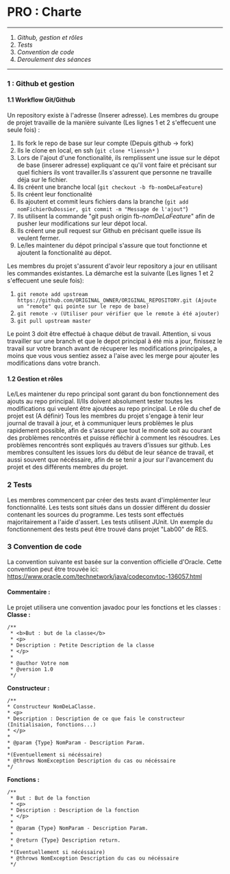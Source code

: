 # PRO : Charte
---
  1. *Github, gestion et rôles*
  2. *Tests*
  3. *Convention de code*
  4. *Deroulement des séances*
---
### 1 : Github et gestion
#### 1.1 Workflow Git/Github
Un repository existe à l'adresse (Inserer adresse). Les membres du groupe de projet travaille de la manière suivante (Les lignes 1 et 2 s'effecuent une seule fois) :
1. Ils fork le repo de base sur leur compte (Depuis github -> fork)
2. Ils le clone en local, en ssh (`git clone *lienssh*` )
3. Lors de l'ajout d'une fonctionalité, ils remplissent une issue sur le dépot de base (inserer adresse) expliquant ce qu'il vont faire et précisant sur quel fichiers ils vont travailler.Ils s'assurent que personne ne travaille déja sur le fichier.
4. Ils créent une branche local (`git checkout -b fb-nomDeLaFeature`)
5. Ils créent leur fonctionalité
6. Ils ajoutent et commit leurs fichiers dans la branche (`git add nomFichierOuDossier, git commit -m "Message de l'ajout"`)
7. Ils utilisent la commande "git push origin fb-*nomDeLaFeature*" afin de pusher leur modifications sur leur dépot local.
8. Ils créent une pull request sur Github en précisant quelle issue ils veulent fermer.
9. Le/les maintener du dépot principal s'assure que tout fonctionne et ajoutent la fonctionalité au dépot.

Les membres du projet s'assurent d'avoir leur repository a jour en utilisant les commandes existantes. La démarche est la suivante (Les lignes 1 et 2 s'effecuent une seule fois):
1. `git remote add upstream https://github.com/ORIGINAL_OWNER/ORIGINAL_REPOSITORY.git (Ajoute un "remote" qui pointe sur le repo de base)`
2. `git remote -v (Utiliser pour vérifier que le remote à été ajouter)`
3. `git pull upstream master`

Le point 3 doit être effectué à chaque début de travail. Attention, si vous travailler sur une branch et que le depot principal à été mis a jour, finissez le travail sur votre branch avant de récuperer les modifications principales,
a moins que vous vous sentiez assez a l'aise avec les merge pour ajouter les modifications dans votre branch.

#### 1.2 Gestion et rôles
Le/Les maintener du repo principal sont garant du bon fonctionnement des ajouts au repo principal. Il/Ils doivent absolument tester toutes les modifications qui veulent être ajoutées au repo principal.
Le rôle du chef de projet est (A définir)
Tous les membres du projet s'engage à tenir leur journal de travail à jour, et à communiquer leurs problèmes le plus rapidement possible, afin de s'assurer que tout le monde soit au courant des problèmes rencontrés et puisse réfléchir à comment les résoudres. Les problèmes rencontrés sont expliqués au travers d'issues sur github. Les membres consultent les issues lors du début de leur séance de travail, et aussi souvent que nécéssaire, afin de se tenir a jour sur l'avancement du projet et des différents membres du projet.

### 2 Tests
Les membres commencent par créer des tests avant d'implémenter leur fonctionnalité. Les tests sont situés dans un dossier différent du dossier contenant les sources du programme. Les tests sont effectués majoritairement a l'aide d'assert. Les tests utilisent JUnit. Un exemple du fonctionnement des tests peut être trouvé dans projet "Lab00" de RES.

### 3 Convention de code
La convention suivante est basée sur la convention officielle d'Oracle. Cette convention peut être trouvée ici:
https://www.oracle.com/technetwork/java/codeconvtoc-136057.html
#### Commentaire :
Le projet utilisera une convention javadoc pour les fonctions et les classes :
**Classe :**
```
/**
 * <b>But : but de la classe</b>
 * <p>
 * Description : Petite Description de la classe
 * </p>
 *
 * @author Votre nom
 * @version 1.0
 */
```
**Constructeur :**
```
/**
* Constructeur NomDeLaClasse.
* <p>
* Description : Description de ce que fais le constructeur (Initialisaion, fonctions...)
* </p>
*
* @param {Type} NomParam - Description Param.
*
*(Eventuellement si nécéssaire)
* @throws NomException Description du cas ou nécéssaire
*/
```
**Fonctions :**
```
/**
 * But : But de la fonction
 * <p>
 * Description : Description de la fonction
 * </p>
 *
 * @param {Type} NomParam - Description Param.
 *
 * @return {Type} Description return.
 *
 *(Eventuellement si nécéssaire)
 * @throws NomException Description du cas ou nécéssaire
 */
```
